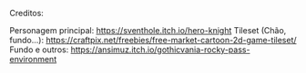 Creditos:

  Personagem principal: https://sventhole.itch.io/hero-knight
  Tileset (Chão, fundo...): https://craftpix.net/freebies/free-market-cartoon-2d-game-tileset/
  Fundo e outros: https://ansimuz.itch.io/gothicvania-rocky-pass-environment
